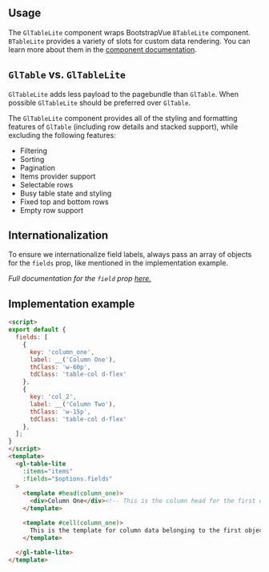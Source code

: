 ## Usage

The `GlTableLite` component wraps BootstrapVue `BTableLite` component.
`BTableLite` provides a variety of slots for custom data rendering. You can learn
more about them in the
[component documentation](https://bootstrap-vue.org/docs/components/table#light-weight-tables).

## `GlTable` vs. `GlTableLite`

`GlTableLite` adds less payload to the pagebundle than `GlTable`.
When possible `GlTableLite` should be preferred over `GlTable`.

The `GlTableLite` component provides all of the styling and formatting features of
`GlTable` (including row details and stacked support), while excluding the following features:

- Filtering
- Sorting
- Pagination
- Items provider support
- Selectable rows
- Busy table state and styling
- Fixed top and bottom rows
- Empty row support

## Internationalization

To ensure we internationalize field labels, always pass an array of objects for the `fields` prop,
like mentioned in the implementation example.

_Full documentation for the `field` prop [here.](https://bootstrap-vue.org/docs/components/table#fields-column-definitions)_

## Implementation example

```html
<script>
export default {
  fields: [
    {
      key: 'column_one',
      label: __('Column One'),
      thClass: 'w-60p',
      tdClass: 'table-col d-flex'
    },
    {
      key: 'col_2',
      label: __('Column Two'),
      thClass: 'w-15p',
      tdClass: 'table-col d-flex'
    },
  ];
}
</script>
<template>
  <gl-table-lite
    :items="items"
    :fields="$options.fields"
  >
    <template #head(column_one)>
      <div>Column One</div><!-- This is the column head for the first object in `fields` -->
    </template>

    <template #cell(column_one)>
      This is the template for column data belonging to the first object
    </template>

  </gl-table-lite>
</template>
```
